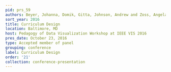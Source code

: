 ```yaml
---
pid: prs_59
authors: Beyer, Johanna, Domik, Gitta, Johnson, Andrew and Zoss, Angela M.
sort_year: 2016
title: Curriculum Design
location: Baltimore, MD
host: Pedagogy of Data Visualization Workshop at IEEE VIS 2016
pres_date: October 23, 2016
type: Accepted member of panel
grouping: conference
label: Curriculum Design
order: '21'
collection: conference-presentation
---
```

